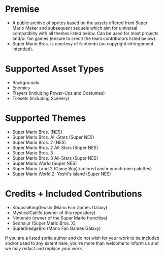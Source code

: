 # Premise
- A public archive of sprites based on the assets offered from Super Mario Maker and subsequent sequels which aim for universal compatiblity with all themes listed below. Can be used for most projects and/or fan games (ensure to credit the team contributors listed below).
- Super Mario Bros. is courtesy of Nintendo (no copyright infringement intended).

# Supported Asset Types
- Backgrounds
- Enemies
- Players (including Power-Ups and Costumes)
- Tilesets (including Scenery)

# Supported Themes
- Super Mario Bros. (NES)
- Super Mario Bros. All-Stars (Super NES)
- Super Mario Bros. 2 (NES)
- Super Mario Bros. 2 All-Stars (Super NES)
- Super Mario Bros. 3
- Super Mario Bros. 3 All-Stars (Super NES)
- Super Mario World (Super NES)
- Super Mario Land 2 (Game Boy) (colored and monochrome palettes)
- Super Mario World 2: Yoshi's Island (Super NES)

# Credits + Included Contributions
- KoopshiKingGeoshi (Mario Fan Games Galaxy)
- MysticalCatlife (owner of this repository)
- Nintendo (owner of the Super Mario franchise)
- Sednaiur (Super Mario Bros. X)
- SuperSledgeBro (Mario Fan Games Galaxy)

If you are a listed sprite author and do not wish for your work to be included and/or used to any extent here, you're more than welcome to inform us and we may redact and replace your work.
